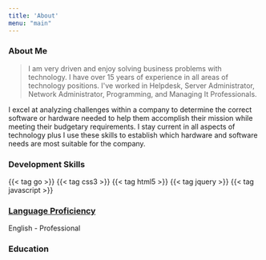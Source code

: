 ```yaml
---
title: 'About'
menu: "main"
---
```


### About Me
> I am very driven and enjoy solving business problems with technology. I have over 15 years of experience in all areas of technology positions. I've worked in Helpdesk, Server Administrator, Network Administrator, Programming, and Managing It Professionals.

I excel at analyzing challenges within a company to determine the correct software or hardware needed to help them accomplish their mission while meeting their budgetary requirements. I stay current in all aspects of technology plus I use these skills to establish which hardware and software needs are most suitable for the company. 

### Development Skills
{{< tag go >}}
{{< tag css3 >}}
{{< tag html5 >}}
{{< tag jquery >}}
{{< tag javascript >}}

### [Language Proficiency](https://corporatefinanceinstitute.com/resources/careers/resume/language-proficiency-levels/)
English - Professional

### Education

